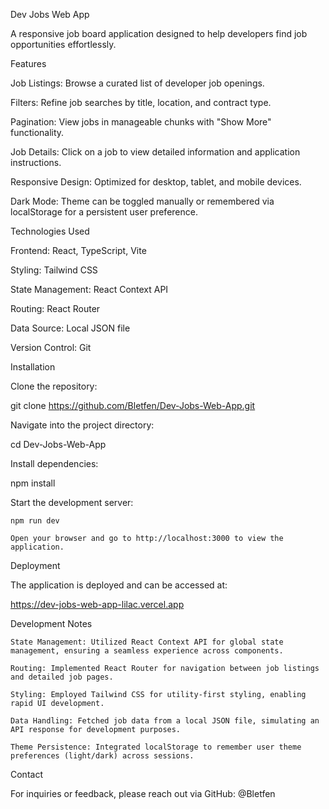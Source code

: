Dev Jobs Web App

A responsive job board application designed to help developers find job opportunities effortlessly.

Features

Job Listings: Browse a curated list of developer job openings.

Filters: Refine job searches by title, location, and contract type.

Pagination: View jobs in manageable chunks with "Show More" functionality.

Job Details: Click on a job to view detailed information and application instructions.

Responsive Design: Optimized for desktop, tablet, and mobile devices.

Dark Mode: Theme can be toggled manually or remembered via localStorage for a persistent user preference.

Technologies Used

Frontend: React, TypeScript, Vite

Styling: Tailwind CSS

State Management: React Context API

Routing: React Router

Data Source: Local JSON file

Version Control: Git

Installation

Clone the repository:

git clone https://github.com/Bletfen/Dev-Jobs-Web-App.git

Navigate into the project directory:

cd Dev-Jobs-Web-App

Install dependencies:

npm install

Start the development server:

    npm run dev

    Open your browser and go to http://localhost:3000 to view the application.

Deployment

The application is deployed and can be accessed at:

https://dev-jobs-web-app-lilac.vercel.app

Development Notes

    State Management: Utilized React Context API for global state management, ensuring a seamless experience across components.

    Routing: Implemented React Router for navigation between job listings and detailed job pages.

    Styling: Employed Tailwind CSS for utility-first styling, enabling rapid UI development.

    Data Handling: Fetched job data from a local JSON file, simulating an API response for development purposes.

    Theme Persistence: Integrated localStorage to remember user theme preferences (light/dark) across sessions.

Contact

For inquiries or feedback, please reach out via GitHub: @Bletfen
